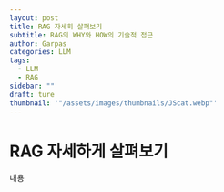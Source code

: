 ```yaml
---
layout: post
title: RAG 자세히 살펴보기
subtitle: RAG의 WHY와 HOW의 기술적 접근
author: Garpas
categories: LLM
tags:
  - LLM
  - RAG
sidebar: ""
draft: ture
thumbnail: '"/assets/images/thumbnails/JScat.webp"'
---
```

# RAG 자세하게 살펴보기
내용